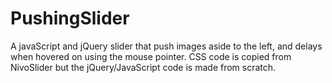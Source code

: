 PushingSlider
=============

A javaScript and jQuery slider that push images aside to the left, and delays when hovered on using the mouse pointer. CSS code is copied from NivoSlider but the jQuery/JavaScript code is made from scratch.
